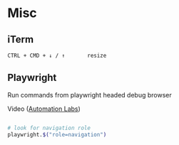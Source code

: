 # Misc

## iTerm

```sh
CTRL + CMD + ↓ / ↑       resize
```

## Playwright

Run commands from playwright headed debug browser

Video ([Automation Labs](https://www.youtube.com/watch?v=MvyoMZ1jhUU))

```bash

# look for navigation role
playwright.$("role=navigation")
​
```
